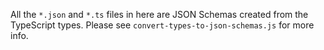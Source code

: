 All the `*.json` and `*.ts` files in here are JSON Schemas created from the TypeScript types. Please see `convert-types-to-json-schemas.js` for more info.

